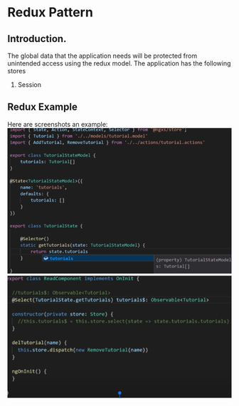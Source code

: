 # Redux Pattern
## Introduction.
The global data that the application needs will be protected from unintended access using the redux model.  The application has the following stores
1. Session


## Redux Example
Here are screenshots an example:
![Redux](redux00.PNG)
![Redux](redux01.PNG)
